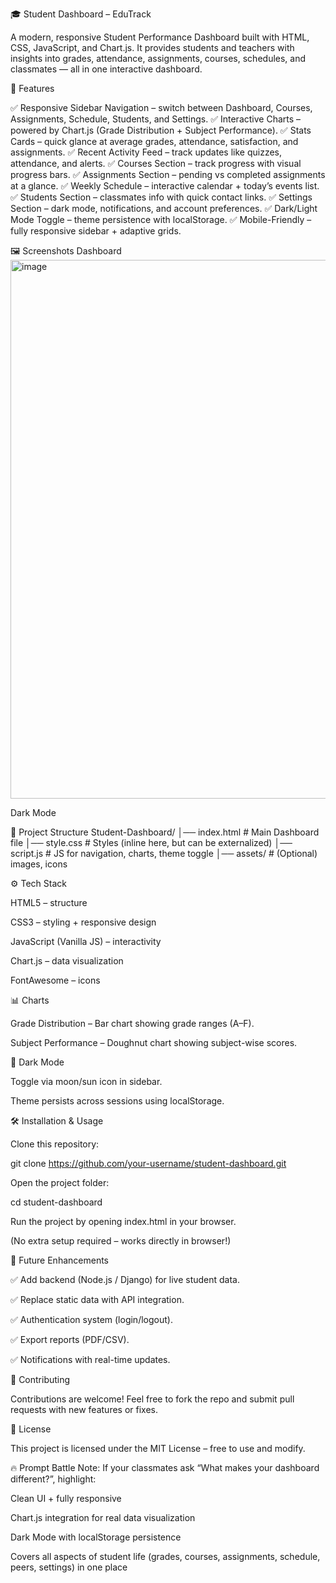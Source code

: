 🎓 Student Dashboard – EduTrack

A modern, responsive Student Performance Dashboard built with HTML, CSS, JavaScript, and Chart.js.
It provides students and teachers with insights into grades, attendance, assignments, courses, schedules, and classmates — all in one interactive dashboard.

🚀 Features

✅ Responsive Sidebar Navigation – switch between Dashboard, Courses, Assignments, Schedule, Students, and Settings.
✅ Interactive Charts – powered by Chart.js (Grade Distribution + Subject Performance).
✅ Stats Cards – quick glance at average grades, attendance, satisfaction, and assignments.
✅ Recent Activity Feed – track updates like quizzes, attendance, and alerts.
✅ Courses Section – track progress with visual progress bars.
✅ Assignments Section – pending vs completed assignments at a glance.
✅ Weekly Schedule – interactive calendar + today’s events list.
✅ Students Section – classmates info with quick contact links.
✅ Settings Section – dark mode, notifications, and account preferences.
✅ Dark/Light Mode Toggle – theme persistence with localStorage.
✅ Mobile-Friendly – fully responsive sidebar + adaptive grids.

🖼️ Screenshots
Dashboard
<img width="1898" height="862" alt="image" src="https://github.com/user-attachments/assets/fe42340b-9015-4578-ac66-02ad72bb8799" />


Dark Mode

📂 Project Structure
Student-Dashboard/
│── index.html        # Main Dashboard file
│── style.css         # Styles (inline here, but can be externalized)
│── script.js         # JS for navigation, charts, theme toggle
│── assets/           # (Optional) images, icons

⚙️ Tech Stack

HTML5 – structure

CSS3 – styling + responsive design

JavaScript (Vanilla JS) – interactivity

Chart.js – data visualization

FontAwesome – icons

📊 Charts

Grade Distribution – Bar chart showing grade ranges (A–F).

Subject Performance – Doughnut chart showing subject-wise scores.

🌙 Dark Mode

Toggle via moon/sun icon in sidebar.

Theme persists across sessions using localStorage.

🛠️ Installation & Usage

Clone this repository:

git clone https://github.com/your-username/student-dashboard.git


Open the project folder:

cd student-dashboard


Run the project by opening index.html in your browser.

(No extra setup required – works directly in browser!)

🎯 Future Enhancements

✅ Add backend (Node.js / Django) for live student data.

✅ Replace static data with API integration.

✅ Authentication system (login/logout).

✅ Export reports (PDF/CSV).

✅ Notifications with real-time updates.

🤝 Contributing

Contributions are welcome!
Feel free to fork the repo and submit pull requests with new features or fixes.

📜 License

This project is licensed under the MIT License – free to use and modify.

🔥 Prompt Battle Note:
If your classmates ask “What makes your dashboard different?”, highlight:

Clean UI + fully responsive

Chart.js integration for real data visualization

Dark Mode with localStorage persistence

Covers all aspects of student life (grades, courses, assignments, schedule, peers, settings) in one place



